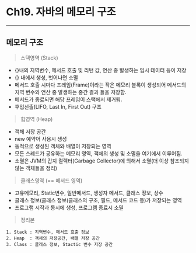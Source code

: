 # Ch19. 자바의 메모리 구조
---
메모리 구조
---
> 스택영역 (Stack)<br>
- {}내의 지역변수, 메서드 호출 및 리턴 값, 연산 중 발생하는 임시 데이터 등이 저장
- {} 내에서 생성, 벗어나면 소멸
- 메서드 호출 시마다 프레임(Frame)이라는 작은 메모리 블록이 생성되어 메서드의 지역 변수와 연산 중 발생하는 중간 결과 들을 저장함.
- 메서드가 종료되면 해당 프레임이 스택에서 제거됨.
- 후입선출(LIFO, Last In, First Out) 구조


> 힙영역 (Heap)<br>
- 객체 저장 공간
- new 예약어 사용시 생성
- 동적으로 생성된 객체와 배열이 저장되는 영역
- 모든 스레드가 공유하는 메모리 영역, 객체의 생성 및 소멸을 여기에서 이루어짐.
- 소멸은 JVM의 갑지 컬렉터(Garbage Collector)에 의해서 소멸(더 이상 참조되지 않는 객체들을 정리)

> 클래스영역 (== 메서드 영역)<br>
- 고유메모리, Static변수, 일반메서드, 생성자 메서드, 클래스 정보, 상수
- 클래스 정보(클래스 정보(클래스의 구조, 필드, 메서드 코드 등)가 저장되는 영역
- 프로그램 시작과 동시에 생성, 프로그램 종료시 소멸

> 정리본<br>
```
1. Stack : 지역변수, 메서드 호출 정보
2. Heap  : 객체의 저장공간, 배열 저장 공간
3. Class : 클래스 정보, Stactic 변수 저장 공간
```
